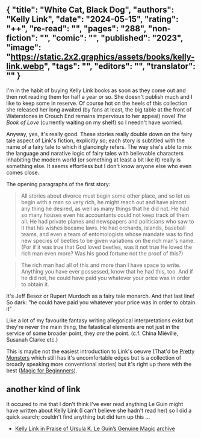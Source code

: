 {
 "title": "White Cat, Black Dog",
 "authors": "Kelly Link",
 "date": "2024-05-15",
 "rating": "++",
 "re-read": "",
 "pages": "288",
 "non-fiction": "",
 "comic": "",
 "published": "2023",
 "image": "https://static.2x2.graphics/assets/books/kelly-link.webp",
 "tags": "",
 "editors": "",
 "translator": ""
}
---
I'm in the habit of buying Kelly Link books as soon as they come out and then not reading them for half a year or so. She doesn't publish much and I like to keep some in reserve. Of course hot on the heels of this collection she released her long awaited (by fans at least, the big table at the front of Waterstones in Crouch End remains impervious to her appeal) novel _The Book of Love_ (currently waiting on my shelf) so I needn't have worried.

Anyway, yes, it's really good. These stories really double down on the fairy tale aspect of Link's fiction, explicitly so; each story is subtitled with the name of a fairy tale to which it glancingly refers. The way she's able to mix the language and narative logic of fairy tales with believable characters inhabiting the modern world (or something at least a bit like it) really is something else. It seems effortless but I don't know anyone else who even comes close.

The opening paragraphs of the first story:
>All stories about divorce must begin some other place, and so let us begin with a man so very rich, he might reach out and have almost any thing he desired, as well as many things that he did not. He had so many houses even his accountants could not keep track of them all. He had private planes and newspapers and politicians who saw to it that his wishes became laws. He had orchards, islands, baseball teams, and even a team of entomologists whose mandate was to find new species of beetles to be given variations on the rich man's name. (For if it was true that God loved beetles, was it not true He loved the rich man even more? Was his good fortune not the proof of this?)

>The rich man had all of this and more than I have space to write. Anything you have ever possessed, know that he had this, too. And if he did not, he could have paid you whatever your price was in order to obtain it.

It's Jeff Besoz or Rupert Murdoch as a fairy tale monarch. And that last line! So dark: "he could have paid you whatever your price was in order to obtain it"

Like a lot of my favourite fantasy writing allegorical interpretations exist but they're never the main thing, the fatastical elements are not just in the service of some broader point, they _are_ the point. (c.f. China Miéville, Susanah Clarke etc.)

This is maybe not the easiest introduction to Link's oeuvre (That'd be [Pretty Monsters](https://books.toffeemilkshake.co.uk/book-Pretty-Monsters(2003)) which still has it's uncomfortable edges but is a collection  of broadly speaking more conventional stories) but it's right up there with the best ([Magic for Beginnners](/book-Magic-for-Beginners(2005))).

## another kind of link
It occured to me that I don't think I've ever read anything Le Guin might have written about Kelly Link (I can't believe she hadn't read her) so I did a quick search; couldn't find anything but did turn up this ...
 * [Kelly Link in Praise of Ursula K. Le Guin’s Genuine Magic](https://lithub.com/kelly-link-in-praise-of-ursula-k-le-guins-genuine-magic/) [archive](https://archive.ph/yakj6)
